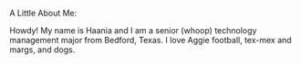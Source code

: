 A Little About Me:

Howdy! My name is Haania and I am a senior (whoop) technology management major from Bedford, Texas. 
I love Aggie football, tex-mex and margs, and dogs.
